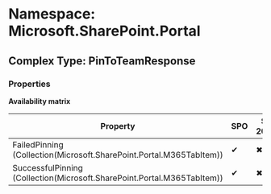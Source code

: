 # Namespace: Microsoft.SharePoint.Portal

## Complex Type: PinToTeamResponse

### Properties

**Availability matrix**

Property | SPO | SP 2019 | SP 2016 | SP 2013
----------|-----|---------|---------|--------
FailedPinning (Collection(Microsoft.SharePoint.Portal.M365TabItem)) | ✔ | ✖ | ✖ | ✖
SuccessfulPinning (Collection(Microsoft.SharePoint.Portal.M365TabItem)) | ✔ | ✖ | ✖ | ✖
